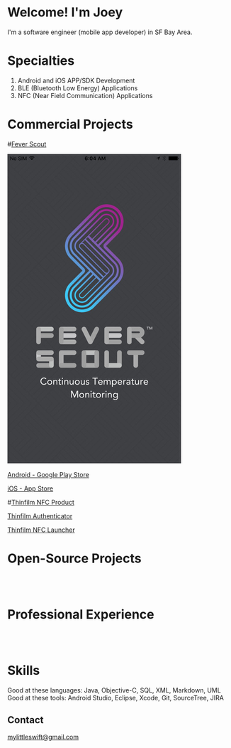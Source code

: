 # Welcome! I'm Joey

I'm a software engineer (mobile app developer) in SF Bay Area. <br />

# Specialties
  1. Android and iOS APP/SDK Development <br />
  2. BLE (Bluetooth Low Energy) Applications <br />
  3. NFC (Near Field Communication) Applications <br />

# Commercial Projects

#[Fever Scout](https://feverscout.com) <br /> 

![Alt Text](https://github.com/Mylittleswift/mylittleswift.github.io/blob/master/image/feverscout.jpeg) <br />

[Android - Google Play Store](https://play.google.com/store/apps/details?id=com.vivalnk.feverscout&hl=en) <br />

[iOS - App Store](https://itunes.apple.com/us/app/fever-scout/id1095852565?mt=8) <br />





#[Thinfilm NFC Product](http://thinfilm.no/products-nfc-solutions) <br /> 

[Thinfilm Authenticator](https://play.google.com/store/apps/details?id=no.thinfilm.opensenseauth&hl=en) <br /> 


[Thinfilm NFC Launcher](https://play.google.com/store/apps/details?id=no.thinfilm.launcher&hl=en) <br /> 






# Open-Source Projects


<br /> 
<br /> 



# Professional Experience
<br /> 
<br /> 


# Skills
Good at these languages: Java, Objective-C, SQL, XML, Markdown, UML<br /> 
Good at these tools: Android Studio, Eclipse, Xcode, Git, SourceTree, JIRA <br /> 

## Contact
<mylittleswift@gmail.com>
